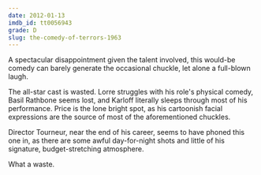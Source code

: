 ```yaml
---
date: 2012-01-13
imdb_id: tt0056943
grade: D
slug: the-comedy-of-terrors-1963
---
```


A spectacular disappointment given the talent involved, this would-be comedy can barely generate the occasional chuckle, let alone a full-blown laugh.

The all-star cast is wasted. Lorre struggles with his role's physical comedy, Basil Rathbone seems lost, and Karloff literally sleeps through most of his performance. Price is the lone bright spot, as his cartoonish facial expressions are the source of most of the aforementioned chuckles.

Director Tourneur, near the end of his career, seems to have phoned this one in, as there are some awful day-for-night shots and little of his signature, budget-stretching atmosphere.

What a waste.
